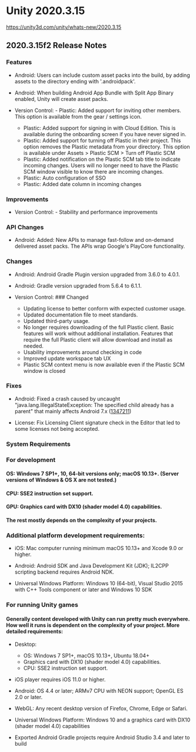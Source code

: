 # Unity 2020.3.15
https://unity3d.com/unity/whats-new/2020.3.15

## 2020.3.15f2 Release Notes


### Features
<ul>
<li><p>Android: Users can include custom asset packs into the build, by adding assets to the directory ending with '.androidpack'.</p></li>
<li><p>Android: When building Android App Bundle with Split App Binary enabled, Unity will create asset packs.</p></li>
<li><p>Version Control: - Plastic: Added support for inviting other members. This option is available from the gear / settings icon.<br></p> 
<ul>
<li>Plastic: Added support for signing in with Cloud Edition. This is available during the onboarding screen if you have never signed in.<br></li>
<li>Plastic: Added support for turning off Plastic in their project. This option removes the Plastic metadata from your directory. This option is available under Assets &gt; Plastic SCM &gt; Turn off Plastic SCM<br></li>
<li>Plastic: Added notification on the Plastic SCM tab title to indicate incoming changes. Users will no longer need to have the Plastic SCM window visible to know there are incoming changes.<br></li>
<li>Plastic: Auto configuration of SSO<br></li>
<li>Plastic: Added date column in incoming changes</li>
</ul></li>
</ul>

### Improvements
<ul>
<li>Version Control: - Stability and performance improvements</li>
</ul>

### API Changes
<ul>
<li>Android: Added: New APIs to manage fast-follow and on-demand delivered asset packs. The APIs wrap Google's PlayCore functionality.</li>
</ul>

### Changes
<ul>
<li><p>Android: Android Gradle Plugin version upgraded from 3.6.0 to 4.0.1.</p></li>
<li><p>Android: Gradle version upgraded from 5.6.4 to 6.1.1.</p></li>
<li><p>Version Control: ### Changed<br></p> 
<ul>
<li>Updating license to better conform with expected customer usage.<br></li>
<li>Updated documentation file to meet standards.<br></li>
<li>Updated third-party usage.<br></li>
<li>No longer requires downloading of the full Plastic client. Basic features will work without additional installation. Features that require the full Plastic client will allow download and install as needed.<br></li>
<li>Usability improvements around checking in code<br></li>
<li>Improved update workspace tab UX<br></li>
<li>Plastic SCM context menu is now available even if the Plastic SCM window is closed</li>
</ul></li>
</ul>

### Fixes
<ul>
<li><p>Android: Fixed a crash caused by uncaught "java.lang.IllegalStateException: The specified child already has a parent" that mainly affects Android 7.x (<a href="https://issuetracker.unity3d.com/issues/android-crash-with-java-dot-lang-dot-illegalstateexception-the-specified-child-already-has-a-parent">1347211</a>)</p></li>
<li><p>License: Fix Licensing Client signature check in the Editor that led to some licenses not being accepted.</p></li>
</ul>

### System Requirements

### For development

#### OS: Windows 7 SP1+, 10, 64-bit versions only; macOS 10.13+. (Server versions of Windows & OS X are not tested.)

#### CPU: SSE2 instruction set support.

#### GPU: Graphics card with DX10 (shader model 4.0) capabilities.

#### The rest mostly depends on the complexity of your projects.

### Additional platform development requirements:
<ul>
<li><p>iOS: Mac computer running minimum macOS 10.13+ and Xcode 9.0 or higher.</p></li>
<li><p>Android: Android SDK and Java Development Kit (JDK); IL2CPP scripting backend requires Android NDK.</p></li>
<li><p>Universal Windows Platform: Windows 10 (64-bit), Visual Studio 2015 with C++ Tools component or later and Windows 10 SDK</p></li>
</ul>

### For running Unity games

#### Generally content developed with Unity can run pretty much everywhere. How well it runs is dependent on the complexity of your project. More detailed requirements:
<ul>
<li><p>Desktop:</p> 
<ul>
<li>OS: Windows 7 SP1+, macOS 10.13+, Ubuntu 18.04+</li>
<li>Graphics card with DX10 (shader model 4.0) capabilities.</li>
<li>CPU: SSE2 instruction set support.</li>
</ul></li>
<li><p>iOS player requires iOS 11.0 or higher.</p></li>
<li><p>Android: OS 4.4 or later; ARMv7 CPU with NEON support; OpenGL ES 2.0 or later.</p></li>
<li><p>WebGL: Any recent desktop version of Firefox, Chrome, Edge or Safari.</p></li>
<li><p>Universal Windows Platform: Windows 10 and a graphics card with DX10 (shader model 4.0) capabilities</p></li>
<li><p>Exported Android Gradle projects require Android Studio 3.4 and later to build</p></li>
</ul>
